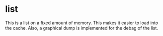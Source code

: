 # list
This is a list on a fixed amount of memory. This makes it easier to load into the cache. Also, a graphical dump is implemented for the debag of the list.
